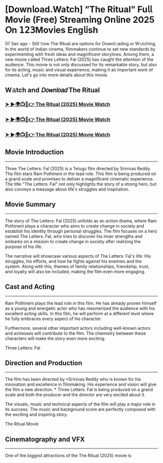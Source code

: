# [Down𝗅oad.Wa𝗍ch] ”The Ritual” Fu𝗅𝗅 Mov𝗂e (Fre𝖾) 𝖲tream𝗂ng On𝗅ine 2025 𝖮n 𝟣𝟤𝟥Mov𝗂es Eng𝗅𝗂sh

07 Sec ago - Still 𝙽ow The Ritual are options for Downl𝚘ading or W𝚊tching, In the world of Indian cinema, filmmakers continue to set new standards by experimenting with fresh ideas and magnificent storylines. Among them, a new movie called Three Letters: Fal (2025) has caught the attention of the audience. This movie is not only discussed for its remarkable story, but also for its acting, music and visual experience, making it an important work of cinema. Let's go into more details about this movie.

W𝚊tch and 𝘋𝘰𝘸𝘯𝘭𝘰𝘢𝘥 The Ritual
---
### [➤ ►🌍📺📱👉 The Ritual (2025) Movie Watch](https://t.co/sYXLhd4p5I)

### [➤ ►🌍📺📱👉 The Ritual (2025) Movie Watch](https://t.co/sYXLhd4p5I)

### [➤ ►🌍📺📱👉 The Ritual (2025) Movie Watch](https://t.co/sYXLhd4p5I)

## Movie Introduction
---
Three The Letters: Fal (2025) is a Telugu film directed by Srinivas Reddy. The film stars Ram Pothineni in the lead role. This film is being produced on a grand scale and promises to deliver a magnificent cinematic experience. The title "The Letters: Fal" not only highlights the story of a strong hero, but also conveys a message about life's struggles and inspiration.

## Movie Summary
---
The story of The Letters: Fal (2025) unfolds as an action drama, where Ram Pothineni plays a character who aims to create change in society and establish his identity through personal struggles. The film focuses on a hero named The Letters: Fal, who tries to discover his inner strengths and embarks on a mission to create change in society after realizing the purpose of his life.

The narrative will showcase various aspects of The Letters: Fal's life: His struggles, his efforts, and how he fights against his enemies and the system. Along with this, themes of family relationships, friendship, trust, and loyalty will also be included, making the film even more engaging.

## Cast and Acting
---
Ram Pothineni plays the lead role in this film. He has already proven himself as a young and energetic actor who has mesmerized the audience with his excellent acting skills. In this film, he will perform at a different level where he fully embraces every aspect of his character.

Furthermore, several other important actors including well-known actors and actresses will contribute to the film. The chemistry between these characters will make the story even more exciting.

Three Letters: Fal

## Direction and Production
---
The film has been directed by *Srinivas Reddy who is known for his innovation and excellence in filmmaking. His experience and vision will give the film a new direction. * Three Letters: Fal is being produced on a grand scale and both the producer and the director are very excited about it.

The visuals, music and technical aspects of the film will play a major role in its success. The music and background score are perfectly composed with the exciting and inspiring story.

The Ritual Movie

## Cinematography and VFX
---
One of the biggest attractions of the The Ritual (2025) movie is
